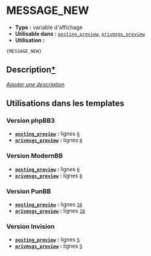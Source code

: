 # MESSAGE_NEW
* __Type__ __:__ variable d'affichage
* __Utilisable dans__ __:__ [`posting_preview`](../tpl/posting_preview.md#readme), [`privmsgs_preview`](../tpl/privmsgs_preview.md#readme)
* __Utilisation__ __:__

```smarty
{MESSAGE_NEW}
```

## Description[*](https://fa-tvars.appspot.com/var/MESSAGE_NEW)
[*Ajouter une description*](https://fa-tvars.appspot.com/var/MESSAGE_NEW)

## Utilisations dans les templates

### Version phpBB3
* __[`posting_preview`](../tpl/posting_preview.md#readme)__ __:__ lignes [`6`](../src/prosilver/posting_preview.tpl#L6)
* __[`privmsgs_preview`](../tpl/privmsgs_preview.md#readme)__ __:__ lignes [`8`](../src/prosilver/privmsgs_preview.tpl#L8)

### Version ModernBB
* __[`posting_preview`](../tpl/posting_preview.md#readme)__ __:__ lignes [`6`](../src/modernbb/posting_preview.tpl#L6)
* __[`privmsgs_preview`](../tpl/privmsgs_preview.md#readme)__ __:__ lignes [`8`](../src/modernbb/privmsgs_preview.tpl#L8)

### Version PunBB
* __[`posting_preview`](../tpl/posting_preview.md#readme)__ __:__ lignes [`16`](../src/punbb/posting_preview.tpl#L16)
* __[`privmsgs_preview`](../tpl/privmsgs_preview.md#readme)__ __:__ lignes [`16`](../src/punbb/privmsgs_preview.tpl#L16)

### Version Invision
* __[`posting_preview`](../tpl/posting_preview.md#readme)__ __:__ lignes [`5`](../src/invision/posting_preview.tpl#L5)
* __[`privmsgs_preview`](../tpl/privmsgs_preview.md#readme)__ __:__ lignes [`5`](../src/invision/privmsgs_preview.tpl#L5)

